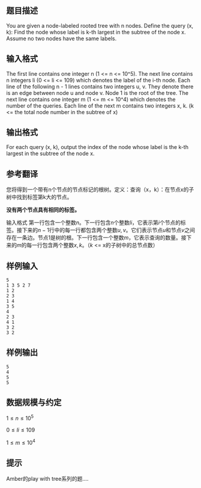 ## 题目描述


You are given a node-labeled rooted tree with n nodes. Define the query (x, k): Find the node whose label is k-th largest in the subtree of the node x. Assume no two nodes have the same labels.

## 输入格式

The first line contains one integer n (1 <= n <= 10^5). The next line contains n integers li (0 <= li <= 109) which denotes the label of the i-th node. Each line of the following n - 1 lines contains two integers u, v. They denote there is an edge between node u and node v. Node 1 is the root of the tree. The next line contains one integer m (1 <= m <= 10^4) which denotes the number of the queries. Each line of the next m contains two integers x, k. (k <= the total node number in the subtree of x)



## 输出格式


For each query (x, k), output the index of the node whose label is the k-th largest in the subtree of the node x.


## 参考翻译


您将得到一个带有n个节点的节点标记的根树。定义：查询（x，k）：在节点x的子树中找到标签第k大的节点。

**没有两个节点具有相同的标签。**

输入格式
第一行包含一个整数$n$。下一行包含$n$个整数$li$，它表示第$i$个节点的标签。接下来的$n-1$行中的每一行都包含两个整数$u,v$。它们表示节点$u$和节点$v$之间存在一条边。节点$1$是树的根。下一行包含一个整数$m$，它表示查询的数量。接下来的$m$的每一行包含两个整数$x,k$。（$k$ <= x的子树中的总节点数）

## 样例输入 
```
5
1 3 5 2 7
1 2
2 3
1 4
3 5
4
2 3
4 1
3 2
3 2

```
## 样例输出 
```
5
4
5
5

```

## 数据规模与约定

$1 \leq n \leq 10 ^ 5$

$0 \leq li \leq 109$

$1 \leq m \leq 10 ^ 4$

## 提示

Amber的play with tree系列的题....


